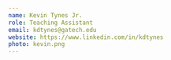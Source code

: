 ```yaml
---
name: Kevin Tynes Jr.
role: Teaching Assistant
email: kdtynes@gatech.edu
website: https://www.linkedin.com/in/kdtynes
photo: kevin.png
---
```

